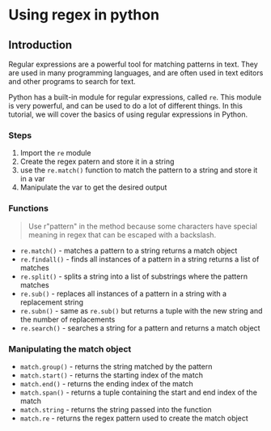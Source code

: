 # Using regex in python
## Introduction
Regular expressions are a powerful tool for matching patterns in text. They are used in many programming languages, and are often used in text editors and other programs to search for text.

Python has a built-in module for regular expressions, called `re`. This module is very powerful, and can be used to do a lot of different things. In this tutorial, we will cover the basics of using regular expressions in Python.

### Steps
1. Import the `re` module
2. Create the regex patern and store it in a string
3. use the `re.match()` function to match the pattern to a string and store it in a var
4. Manipulate the var to get the desired output

### Functions
> Use r"pattern" in the method because some characters have special meaning in regex that can be escaped with a backslash.

- `re.match()` - matches a pattern to a string returns a match object
- `re.findall()` - finds all instances of a pattern in a string returns a list of matches
- `re.split()` - splits a string into a list of substrings where the pattern matches
- `re.sub()` - replaces all instances of a pattern in a string with a replacement string
- `re.subn()` - same as `re.sub()` but returns a tuple with the new string and the number of replacements
- `re.search()` - searches a string for a pattern and returns a match object
### Manipulating the match object
- `match.group()` - returns the string matched by the pattern
- `match.start()` - returns the starting index of the match
- `match.end()` - returns the ending index of the match
- `match.span()` - returns a tuple containing the start and end index of the match
- `match.string` - returns the string passed into the function
- `match.re` - returns the regex pattern used to create the match object